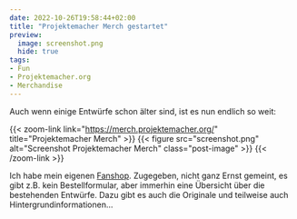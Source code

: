 ```yaml
---
date: 2022-10-26T19:58:44+02:00
title: "Projektemacher Merch gestartet"
preview:
  image: screenshot.png
  hide: true
tags:
- Fun
- Projektemacher.org
- Merchandise
---
```


Auch wenn einige Entwürfe schon älter sind, ist es nun endlich so weit:
<!--more-->

{{< zoom-link link="https://merch.projektemacher.org/" title="Projektemacher Merch" >}}
    {{< figure src="screenshot.png" alt="Screenshot Projektemacher Merch" class="post-image" >}}
{{< /zoom-link >}}

Ich habe mein eigenen [Fanshop](https://merch.projektemacher.org/). Zugegeben, nicht ganz Ernst gemeint, es gibt z.B. kein Bestellformular, aber immerhin eine Übersicht über die bestehenden Entwürfe. Dazu gibt es auch die Originale und teilweise auch Hintergrundinformationen...
